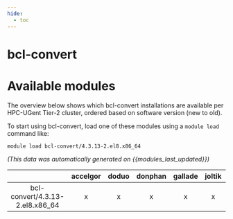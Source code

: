 ```yaml
---
hide:
  - toc
---
```


bcl-convert
===========

# Available modules


The overview below shows which bcl-convert installations are available per HPC-UGent Tier-2 cluster, ordered based on software version (new to old).

To start using bcl-convert, load one of these modules using a `module load` command like:

```shell
module load bcl-convert/4.3.13-2.el8.x86_64
```

*(This data was automatically generated on {{modules_last_updated}})*

| |accelgor|doduo|donphan|gallade|joltik|litleo|shinx|
| :---: | :---: | :---: | :---: | :---: | :---: | :---: | :---: |
|bcl-convert/4.3.13-2.el8.x86_64|x|x|x|x|x|x|x|
